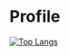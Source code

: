# Profile
[![Top Langs](https://github-readme-stats.vercel.app/api/top-langs/?username=AdrianoGullo)](https://github.com/AdrianoGullo/github-readme-stats)
